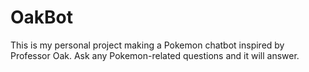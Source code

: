 # OakBot
This is my personal project making a Pokemon chatbot inspired by Professor Oak. Ask any Pokemon-related questions and it will answer.

